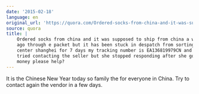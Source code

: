 ```yaml
---
date: '2015-02-18'
language: en
original_url: 'https://quora.com/Ordered-socks-from-china-and-it-was-supposed-to-ship-from-china-a-while-ago-through-e-packet-but-it-has-been-stuck-in-despatch-from-sorting-center-shanghei-for-7-days-my-tracking-number-is-EA136819979CN-and-I-tried-contacting-the-seller-bu/answer/Clément-Renaud'
source: quora
title: |
    Ordered socks from china and it was supposed to ship from china a while
    ago through e packet but it has been stuck in despatch from sorting
    center shanghei for 7 days my tracking number is EA136819979CN and I
    tried contacting the seller but she stopped responding after she got my
    money please help?
---
```


It is the Chinese New Year today so family the for everyone in China.
Try to contact again the vendor in a few days.
